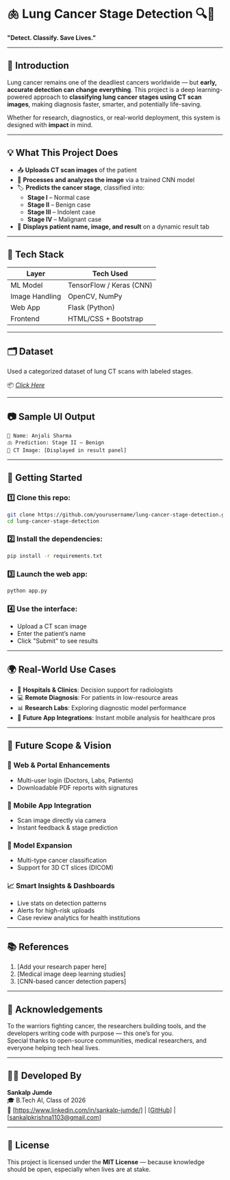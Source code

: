 
# 🫁 Lung Cancer Stage Detection 🔍🧠  
**"Detect. Classify. Save Lives."**

---

## 🧭 Introduction

Lung cancer remains one of the deadliest cancers worldwide — but **early, accurate detection can change everything**. This project is a deep learning-powered approach to **classifying lung cancer stages using CT scan images**, making diagnosis faster, smarter, and potentially life-saving.

Whether for research, diagnostics, or real-world deployment, this system is designed with **impact** in mind.

---

## 💡 What This Project Does

- 📤 **Uploads CT scan images** of the patient
- 🧠 **Processes and analyzes the image** via a trained CNN model
- 🏷️ **Predicts the cancer stage**, classified into:
  - **Stage I** – Normal case  
  - **Stage II** – Benign case  
  - **Stage III** – Indolent case  
  - **Stage IV** – Malignant case
- 👤 **Displays patient name, image, and result** on a dynamic result tab

---

## 🧬 Tech Stack

| Layer        | Tech Used                |
|--------------|---------------------------|
| ML Model     | TensorFlow / Keras (CNN) |
| Image Handling | OpenCV, NumPy           |
| Web App      | Flask (Python)           |
| Frontend     | HTML/CSS + Bootstrap     |

---

## 🗂️ Dataset

Used a categorized dataset of lung CT scans with labeled stages.

📦 *[Click Here](https://www.kaggle.com/datasets/adityamahimkar/iqothnccd-lung-cancer-dataset)*

---

## 📷 Sample UI Output

```
👤 Name: Anjali Sharma  
🫁 Prediction: Stage II – Benign  
📸 CT Image: [Displayed in result panel]
```

---

## 🚀 Getting Started

### 1️⃣ Clone this repo:
```bash
git clone https://github.com/yourusername/lung-cancer-stage-detection.git
cd lung-cancer-stage-detection
```

### 2️⃣ Install the dependencies:
```bash
pip install -r requirements.txt
```

### 3️⃣ Launch the web app:
```bash
python app.py
```

### 4️⃣ Use the interface:
- Upload a CT scan image  
- Enter the patient’s name  
- Click "Submit" to see results

---

## 🌍 Real-World Use Cases

- 🏥 **Hospitals & Clinics**: Decision support for radiologists  
- 💻 **Remote Diagnosis**: For patients in low-resource areas  
- 📊 **Research Labs**: Exploring diagnostic model performance  
- 📱 **Future App Integrations**: Instant mobile analysis for healthcare pros  

---

## 🔮 Future Scope & Vision

### 🔗 Web & Portal Enhancements
- Multi-user login (Doctors, Labs, Patients)  
- Downloadable PDF reports with signatures  

### 📱 Mobile App Integration
- Scan image directly via camera  
- Instant feedback & stage prediction

### 🔁 Model Expansion
- Multi-type cancer classification  
- Support for 3D CT slices (DICOM)

### 📈 Smart Insights & Dashboards
- Live stats on detection patterns  
- Alerts for high-risk uploads  
- Case review analytics for health institutions

---

## 📚 References

1. [Add your research paper here]  
2. [Medical image deep learning studies]  
3. [CNN-based cancer detection papers]

---

## 🤝 Acknowledgements

To the warriors fighting cancer, the researchers building tools, and the developers writing code with purpose — this one’s for you.  
Special thanks to open-source communities, medical researchers, and everyone helping tech heal lives.

---

## 🧑‍💻 Developed By

**Sankalp Jumde**  
🎓 B.Tech AI, Class of 2026  
🔗 [https://www.linkedin.com/in/sankalp-jumde/] | [[GitHub](https://github.com/SankalpJumde)] | [sankalpkrishna1103@gmail.com]

---

## 📄 License

This project is licensed under the **MIT License** — because knowledge should be open, especially when lives are at stake.
